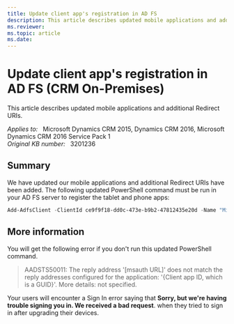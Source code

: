 ```yaml
---
title: Update client app's registration in AD FS
description: This article describes updated mobile applications and additional Redirect URIs.
ms.reviewer: 
ms.topic: article
ms.date: 
---
```

# Update client app's registration in AD FS (CRM On-Premises)

This article describes updated mobile applications and additional Redirect URIs.

_Applies to:_ &nbsp; Microsoft Dynamics CRM 2015, Dynamics CRM 2016, Microsoft Dynamics CRM 2016 Service Pack 1  
_Original KB number:_ &nbsp; 3201236

## Summary

We have updated our mobile applications and additional Redirect URIs have been added. The following updated PowerShell command must be run in your AD FS server to register the tablet and phone apps:

```powershell
Add-AdfsClient -ClientId ce9f9f18-dd0c-473e-b9b2-47812435e20d -Name "Microsoft Dynamics CRM for tablets and phones" -RedirectUri ms-app://s-1-15-2-2572088110-3042588940-2540752943-3284303419-1153817965-2476348055-1136196650/, ms-app://s-1-15-2-1485522525-4007745683-1678507804-3543888355-3439506781-4236676907-2823480090/, ms-app://s-1-15-2-3781685839-595683736-4186486933-3776895550-3781372410-1732083807-672102751/, ms-app://s-1-15-2-3389625500-1882683294-3356428533-41441597-3367762655-213450099-2845559172/, ms-auth-dynamicsxrm://com.microsoft.dynamics,ms-auth-dynamicsxrm://com.microsoft.dynamics.iphone.moca,ms-auth-dynamicsxrm://com.microsoft.dynamics.ipad.good,msauth://code/ms-auth-dynamicsxrm%3A%2F%2Fcom.microsoft.dynamics,msauth://code/ms-auth-dynamicsxrm%3A%2F%2Fcom.microsoft.dynamics.iphone.moca,msauth://code/ms-auth-dynamicsxrm%3A%2F%2Fcom.microsoft.dynamics.ipad.good,msauth://com.microsoft.crm.crmtablet/v%2BXU%2FN%2FCMC1uRVXXA5ol43%2BT75s%3D,msauth://com.microsoft.crm.crmphone/v%2BXU%2FN%2FCMC1uRVXXA5ol43%2BT75s%3D, urn:ietf:wg:oauth:2.0:oob
```

## More information

You will get the following error if you don't run this updated PowerShell command.

> AADSTS50011: The reply address '[msauth URL]' does not match the reply addresses configured for the application: '{Client app ID, which is a GUID}'. More details: not specified.

Your users will encounter a Sign In error saying that **Sorry, but we're having trouble signing you in. We received a bad request**. when they tried to sign in after upgrading their devices.
